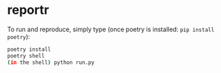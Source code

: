 # reportr
To run and reproduce, simply type (once poetry is installed: `pip install poetry`):

```bash
poetry install
poetry shell
(in the shell) python run.py
```
